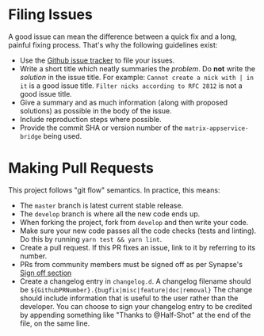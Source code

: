 # Filing Issues
A good issue can mean the difference between a quick fix and a long, painful fixing process. That's why the
following guidelines exist:

 - Use the [Github issue tracker](https://github.com/matrix-org/matrix-appservice-bridge/issues) to file your issues.
 - Write a short title which neatly summaries the *problem*. Do **not** write the *solution* in the issue title.
   For example: `Cannot create a nick with | in it` is a good issue title. `Filter nicks according to RFC 2812`
   is not a good issue title.
 - Give a summary and as much information (along with proposed solutions) as possible in the body of the issue.
 - Include reproduction steps where possible.
 - Provide the commit SHA or version number of the `matrix-appservice-bridge` being used.

# Making Pull Requests
This project follows "git flow" semantics. In practice, this means:
 - The `master` branch is latest current stable release.
 - The `develop` branch is where all the new code ends up.
 - When forking the project, fork from `develop` and then write your code.
 - Make sure your new code passes all the code checks (tests and linting). Do this by running
   `yarn test && yarn lint`.
 - Create a pull request. If this PR fixes an issue, link to it by referring to its number.
 - PRs from community members must be signed off as per Synapse's [Sign off section](https://github.com/matrix-org/synapse/blob/master/CONTRIBUTING.md#sign-off)
 - Create a changelog entry in `changelog.d`. A changelog filename should be `${GithubPRNumber}.{bugfix|misc|feature|doc|removal}`
   The change should include information that is useful to the user rather than the developer.
   You can choose to sign your changelog entry to be credited by appending something like "Thanks to @Half-Shot"
   at the end of the file, on the same line.
